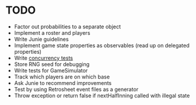 # TODO

- Factor out probabilities to a separate object
- Implement a roster and players
- Write Junie guidelines
- Implement game state properties as observables (read up on delegated properties)
- Write [concurrency tests](https://kotlinlang.org/docs/lincheck-guide.html)
- Store RNG seed for debugging
- Write tests for GameSimulator
- Track which players are on which base
- Ask Junie to recommend improvements
- Test by using Retrosheet event files as a generator
- Throw exception or return false if nextHalfInning called with illegal state

